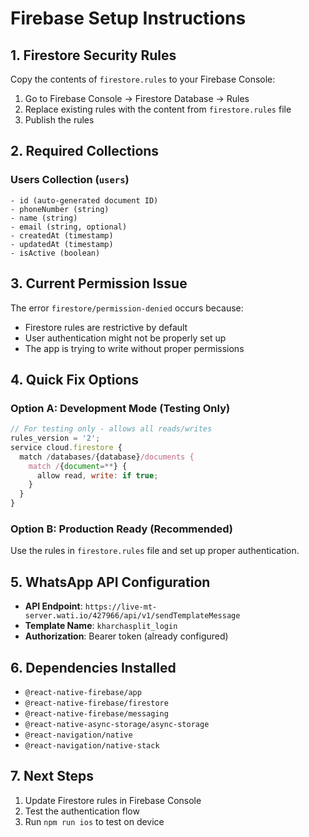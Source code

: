 # Firebase Setup Instructions

## 1. Firestore Security Rules

Copy the contents of `firestore.rules` to your Firebase Console:

1. Go to Firebase Console → Firestore Database → Rules
2. Replace existing rules with the content from `firestore.rules` file
3. Publish the rules

## 2. Required Collections

### Users Collection (`users`)
```
- id (auto-generated document ID)
- phoneNumber (string)
- name (string) 
- email (string, optional)
- createdAt (timestamp)
- updatedAt (timestamp)
- isActive (boolean)
```

## 3. Current Permission Issue

The error `firestore/permission-denied` occurs because:
- Firestore rules are restrictive by default
- User authentication might not be properly set up
- The app is trying to write without proper permissions

## 4. Quick Fix Options

### Option A: Development Mode (Testing Only)
```javascript
// For testing only - allows all reads/writes
rules_version = '2';
service cloud.firestore {
  match /databases/{database}/documents {
    match /{document=**} {
      allow read, write: if true;
    }
  }
}
```

### Option B: Production Ready (Recommended)
Use the rules in `firestore.rules` file and set up proper authentication.

## 5. WhatsApp API Configuration

- **API Endpoint**: `https://live-mt-server.wati.io/427966/api/v1/sendTemplateMessage`
- **Template Name**: `kharchasplit_login`
- **Authorization**: Bearer token (already configured)

## 6. Dependencies Installed

- `@react-native-firebase/app`
- `@react-native-firebase/firestore` 
- `@react-native-firebase/messaging`
- `@react-native-async-storage/async-storage`
- `@react-navigation/native`
- `@react-navigation/native-stack`

## 7. Next Steps

1. Update Firestore rules in Firebase Console
2. Test the authentication flow
3. Run `npm run ios` to test on device
